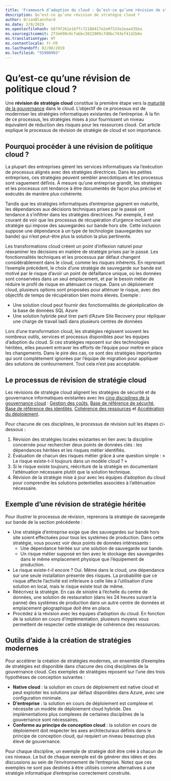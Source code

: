 ```yaml
---
title: 'Framework d’adoption du cloud : Qu’est-ce qu’une révision de stratégie cloud ?'
description: Qu’est-ce qu’une révision de stratégie cloud ?
author: BrianBlanchard
ms.date: 2/8/2019
ms.openlocfilehash: b879f261e16ffc72180417e2e0f533e2eaa435ba
ms.sourcegitcommit: 273e690c0cfabbc3822089c7d8bc743ef41d2b6e
ms.translationtype: HT
ms.contentlocale: fr-FR
ms.lasthandoff: 02/08/2019
ms.locfileid: "55900993"
---
```

<!-- markdownlint-disable MD026 -->

# <a name="what-is-a-cloud-policy-review"></a>Qu’est-ce qu’une révision de politique cloud ?

Une **révision de stratégie cloud** constitue la première étape vers la [maturité de la gouvernance](../overview.md) dans le cloud. L’objectif de ce processus est de moderniser les stratégies informatiques existantes de l’entreprise. À la fin de ce processus, les stratégies mises à jour fournissent un niveau équivalent de réduction des risques pour les ressources cloud. Cet article explique le processus de révision de stratégie de cloud et son importance.

## <a name="why-perform-a-cloud-policy-review"></a>Pourquoi procéder à une révision de politique cloud ?

La plupart des entreprises gèrent les services informatiques via l’exécution de processus alignés avec des stratégies directrices. Dans les petites entreprises, ces stratégies peuvent sembler anecdotiques et les processus sont vaguement définis. À mesure qu’une entreprise grandit, les stratégies et les processus ont tendance à être documentés de façon plus précise et exécutés de manière plus cohérente.

Tandis que les stratégies informatiques d’entreprise gagnent en maturité, les dépendances aux décisions techniques prises par le passé ont tendance à s’infiltrer dans les stratégies directrices. Par exemple, il est courant de voir que les processus de récupération d’urgence incluent une stratégie qui impose des sauvegardes sur bande hors site. Cette inclusion suppose une dépendance à un type de technologie (sauvegardes sur bande) qui n’est peut-être plus la solution la plus pertinente.

Les transformations cloud créent un point d’inflexion naturel pour réexaminer les décisions en matière de stratégie prises par le passé. Les fonctionnalités techniques et les processus par défaut changent considérablement dans le cloud, comme les risques inhérents. En reprenant l’exemple précédent, le choix d’une stratégie de sauvegarde sur bande est motivé par le risque d’avoir un point de défaillance unique, où les données sont conservées dans un seul emplacement, et par le besoin métier de réduire le profil de risque en atténuant ce risque. Dans un déploiement cloud, plusieurs options sont proposées pour atténuer le risque, avec des objectifs de temps de récupération bien moins élevés. Exemple :

- Une solution cloud peut fournir des fonctionnalités de géoréplication de la base de données SQL Azure
- Une solution hybride peut tirer parti d’Azure Site Recovery pour répliquer une charge de travail IaaS dans plusieurs centres de données

Lors d’une transformation cloud, les stratégies régissent souvent les nombreux outils, services et processus disponibles pour les équipes d’adoption du cloud. Si ces stratégies reposent sur des technologies héritées, elles peuvent entraver les efforts de l’équipe pour mettre en place les changements. Dans le pire des cas, ce sont des stratégies importantes qui sont complètement ignorées par l’équipe de migration pour appliquer des solutions de contournement. Tout cela n’est pas acceptable.

## <a name="the-cloud-policy-review-process"></a>Le processus de révision de stratégie cloud

Les révisions de stratégie cloud alignent les stratégies de sécurité et de gouvernance informatiques existantes avec les [cinq disciplines de la gouvernance cloud](../overview.md) : [Gestion des coûts](../cost-management/overview.md), [Base de référence de sécurité](../security-baseline/overview.md), [Base de référence des identités](../identity-baseline/overview.md), [Cohérence des ressources](../resource-consistency/overview.md) et [Accélération du déploiement](../deployment-acceleration/overview.md).

Pour chacune de ces disciplines, le processus de révision suit les étapes ci-dessous :

1. Révision des stratégies locales existantes en lien avec la discipline concernée pour rechercher deux points de données clés : les dépendances héritées et les risques métier identifiés.
2. Évaluation de chacun des risques métier grâce à une question simple : « Le risque existe-t-il toujours dans un modèle cloud ? »
3. Si le risque existe toujours, réécriture de la stratégie en documentant l’atténuation nécessaire plutôt que la solution technique.
4. Révision de la stratégie mise à jour avec les équipes d’adoption du cloud pour comprendre les solutions potentielles associées à l’atténuation nécessaire.

## <a name="example-of-a-policy-review-for-a-legacy-policy"></a>Exemple d’une révision de stratégie héritée

Pour illustrer le processus de révision, reprenons la stratégie de sauvegarde sur bande de la section précédente :

- Une stratégie d’entreprise exige que des sauvegardes sur bande hors site soient effectuées pour tous les systèmes de production. Dans cette stratégie, vous pouvez voir deux points de données intéressants :
  - Une dépendance héritée sur une solution de sauvegarde sur bande.
  - Un risque métier supposé en lien avec le stockage des sauvegardes dans le même emplacement physique que l’équipement de production.
- Le risque existe-t-il encore ? Oui. Même dans le cloud, une dépendance sur une seule installation présente des risques. La probabilité que ce risque affecte l’activité est inférieure à celle liée à l’utilisation d’une solution en local, mais le risque existe tout de même.
- Réécrivez la stratégie. En cas de sinistre à l’échelle du centre de données, une solution de restauration (dans les 24 heures suivant la panne) des systèmes de production dans un autre centre de données et emplacement géographique doit être en place.
- Procédez à la révision avec les équipes d’adoption du cloud. En fonction de la solution en cours d’implémentation, plusieurs moyens vous permettent de respecter cette stratégie de cohérence des ressources.

## <a name="tools-to-help-create-modern-policies"></a>Outils d’aide à la création de stratégies modernes

Pour accélérer la création de stratégies modernes, un ensemble d’exemples de stratégies est disponible dans chacune des cinq disciplines de la gouvernance cloud. Ces exemples de stratégies reposent sur l’une des trois hypothèses de conception suivantes :

- **Native cloud** : la solution en cours de déploiement est native cloud et peut exploiter les solutions par défaut disponibles dans Azure, avec une configuration minimale.
- **D’entreprise** : la solution en cours de déploiement est complexe et nécessite un modèle de déploiement cloud hybride. Des implémentations plus complexes de certaines disciplines de la gouvernance sont nécessaires.
- **Conforme au principe de conception cloud** : la solution en cours de déploiement doit respecter les axes architecturaux définis dans le principe de conception cloud, qui requiert un niveau beaucoup plus élevé de gouvernance.  

Pour chaque discipline, un exemple de stratégie doit être créé à chacun de ces niveaux. Le but de chaque exemple est de générer des idées et des discussions au sein de l’environnement de l’entreprise. Notez que ces exemples ne sont pas destinés à être utilisés comme alternatives à une stratégie informatique d’entreprise correctement construite.
